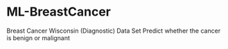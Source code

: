 # ML-BreastCancer
Breast Cancer Wisconsin (Diagnostic) Data Set Predict whether the cancer is benign or malignant

